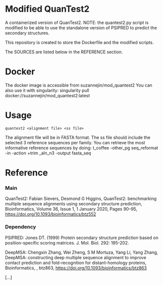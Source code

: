 # Modified QuanTest2

A containerized version of QuanTest2.
NOTE: the quantest2.py script is modified to be able to use the standalone version of PSIPRED to predict the secondary structures.

This repository is created to store the Dockerfile and the modified scripts.

The SOURCES are listed below in the REFERENCE section.


# Docker
The docker image is accessible from suzannejin/mod_quantest2
You can also use it with singularity:
singularity pull docker://suzannejin/mod_quantest2:latest

# Usage
```
quantest2 <alignment file> <ss file>
```
The alignment file will be in FASTA format.
The ss file should include the selected 3 reference sequences per family.
You can retrieve the most informative reference sequences by doing:
t_coffee -other_pg seq_reformat -in <ref msa> -action +trim
_aln_n3 -output fasta_seq

# Reference

### Main
QuanTest2:
Fabian Sievers, Desmond G Higgins, QuanTest2: benchmarking multiple sequence alignments using secondary structure prediction, Bioinformatics, Volume 36, Issue 1, 1 January 2020, Pages 90–95, https://doi.org/10.1093/bioinformatics/btz552

### Dependency
PSIPRED:
Jones DT. (1999) Protein secondary structure prediction based on position-specific scoring matrices. J. Mol. Biol. 292: 195-202. 

DeepMSA:
Chengxin Zhang, Wei Zheng, S M Mortuza, Yang Li, Yang Zhang, DeepMSA: constructing deep multiple sequence alignment to improve contact prediction and fold-recognition for distant-homology proteins, Bioinformatics, , btz863, https://doi.org/10.1093/bioinformatics/btz863

[...]






